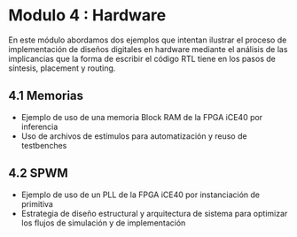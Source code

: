# Modulo 4 : Hardware

En este módulo abordamos dos ejemplos que intentan ilustrar el proceso de implementación de diseños digitales en hardware mediante el análisis de las implicancias que la forma de escribir el código RTL tiene en los pasos de síntesis, placement y routing.

## 4.1 Memorias
- Ejemplo de uso de una memoria Block RAM de la FPGA iCE40 por inferencia
- Uso de archivos de estímulos para automatización y reuso de testbenches

## 4.2 SPWM
 - Ejemplo de uso de un PLL de la FPGA iCE40 por instanciación de primitiva
 - Estrategia de diseño estructural y arquitectura de sistema para optimizar los flujos de simulación y de implementación